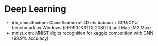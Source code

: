 # Deep Learning

- iris_classification: Classification of 4D iris dataset + CPU/GPU benchmark on Windows (i9-9900K/RTX 2080Ti) and Mac (M2 Max)
- mnist_cnn: MNIST digits recognition for kaggle competition with CNN (98.9% accuracy)
